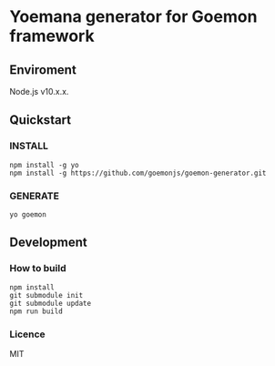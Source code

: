 # Yoemana generator for Goemon framework

## Enviroment
Node.js v10.x.x.

## Quickstart

### INSTALL
```
npm install -g yo
npm install -g https://github.com/goemonjs/goemon-generator.git
```
### GENERATE
```
yo goemon
```
## Development

### How to build
```
npm install
git submodule init
git submodule update
npm run build
```

### Licence
MIT